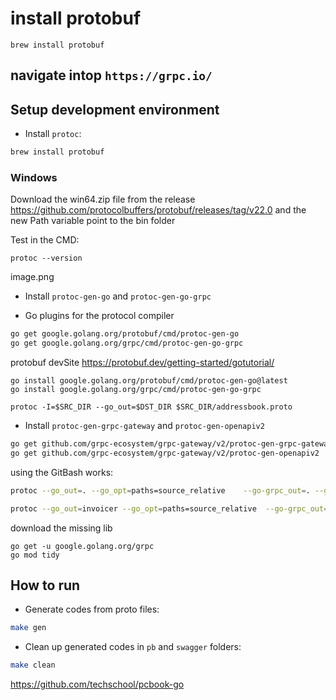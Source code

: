 # install protobuf

```
brew install protobuf
```

## navigate intop `https://grpc.io/`


## Setup development environment

- Install `protoc`:

```bash
brew install protobuf
```
### Windows
Download the win64.zip file from the release 
https://github.com/protocolbuffers/protobuf/releases/tag/v22.0
and the new Path variable point to the bin folder

Test in the CMD:
```
protoc --version
```
image.png

- Install `protoc-gen-go` and `protoc-gen-go-grpc`
* Go plugins for the protocol compiler
```bash
go get google.golang.org/protobuf/cmd/protoc-gen-go
go get google.golang.org/grpc/cmd/protoc-gen-go-grpc
```

protobuf devSite 
https://protobuf.dev/getting-started/gotutorial/
```
go install google.golang.org/protobuf/cmd/protoc-gen-go@latest
go install google.golang.org/grpc/cmd/protoc-gen-go-grpc
```
```
protoc -I=$SRC_DIR --go_out=$DST_DIR $SRC_DIR/addressbook.proto
```
- Install `protoc-gen-grpc-gateway` and `protoc-gen-openapiv2`

```bash
go get github.com/grpc-ecosystem/grpc-gateway/v2/protoc-gen-grpc-gateway
go get github.com/grpc-ecosystem/grpc-gateway/v2/protoc-gen-openapiv2
```

using the GitBash works:
```bash
protoc --go_out=. --go_opt=paths=source_relative    --go-grpc_out=. --go-grpc_opt=paths=source_relative  invoicer.proto

protoc --go_out=invoicer --go_opt=paths=source_relative  --go-grpc_out=invoicer --go-grpc_opt=paths=source_relative  invoicer.proto
```

download the missing lib
```
go get -u google.golang.org/grpc
go mod tidy
```

## How to run

- Generate codes from proto files:

```bash
make gen
```

- Clean up generated codes in `pb` and `swagger` folders:

```bash
make clean
```
https://github.com/techschool/pcbook-go